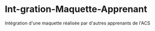 # Int-gration-Maquette-Apprenant
Intégration d'une maquette réalisée par d'autres apprenants de l'ACS
